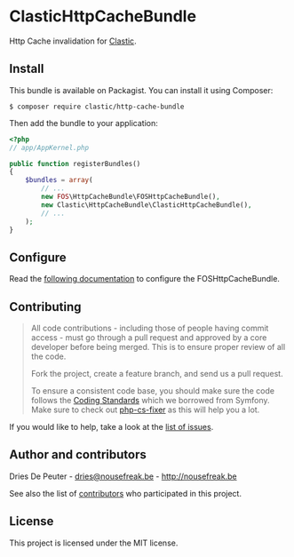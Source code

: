 ClasticHttpCacheBundle
======================

Http Cache invalidation for [Clastic](https://github.com/Clastic/Clastic).

Install
-------

This bundle is available on Packagist. You can install it using Composer:

```shell
$ composer require clastic/http-cache-bundle
```

Then add the bundle to your application:

```php
<?php
// app/AppKernel.php

public function registerBundles()
{
    $bundles = array(
        // ...
        new FOS\HttpCacheBundle\FOSHttpCacheBundle(),
        new Clastic\HttpCacheBundle\ClasticHttpCacheBundle(),
        // ...
    );
}
```

Configure
---------

Read the [following documentation](http://foshttpcachebundle.readthedocs.org/en/latest/reference/configuration/proxy-client.html)
to configure the FOSHttpCacheBundle.



Contributing
------------

> All code contributions - including those of people having commit access - must
> go through a pull request and approved by a core developer before being
> merged. This is to ensure proper review of all the code.
>
> Fork the project, create a feature branch, and send us a pull request.
>
> To ensure a consistent code base, you should make sure the code follows
> the [Coding Standards](http://symfony.com/doc/2.0/contributing/code/standards.html)
> which we borrowed from Symfony.
> Make sure to check out [php-cs-fixer](https://github.com/fabpot/PHP-CS-Fixer) as this will help you a lot.

If you would like to help, take a look at the [list of issues](https://github.com/Clastic-Contrib/GoogleAnalyticsBundle/issues).

Author and contributors
-----------------------

Dries De Peuter - <dries@nousefreak.be> - <http://nousefreak.be>

See also the list of [contributors](https://github.com/Clastic-Contrib/GoogleAnalyticsBundle/contributors) who participated in this project.

License
-------

This project is licensed under the MIT license.